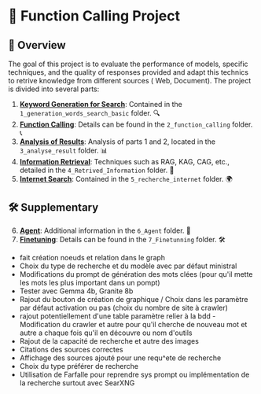 # 🚀 Function Calling Project

## 🌟 Overview
The goal of this project is to evaluate the performance of models, specific techniques, and the quality of responses provided and adapt this technics to retrive knowledge from different sources ( Web, Document). The project is divided into several parts:

1. **[Keyword Generation for Search](1_generation_words_search_basic/1_generation_words_search_basic.md)**: Contained in the `1_generation_words_search_basic` folder. 🔍
2. **[Function Calling](2_function_calling/2_Function_calling.md)**: Details can be found in the `2_function_calling` folder. 📞
3. **[Analysis of Results](3_analyse_result/3_analyse_result.md)**: Analysis of parts 1 and 2, located in the `3_analyse_result` folder. 📊
4. **[Information Retrieval](4_Retrived_Information/4_Retrived_Information.md)**: Techniques such as RAG, KAG, CAG, etc., detailed in the `4_Retrived_Information` folder. 🔄
5. **[Internet Search](5_recherche_internet/5_recherche_internet.md)**: Contained in the `5_recherche_internet` folder. 🌍

## 🛠️ Supplementary

6. **[Agent](6_Agent/6_Agent.md)**: Additional information in the `6_Agent` folder. 🤖
7. **[Finetuning](7_Finetunning/7_Finetunning.md)**: Details can be found in the `7_Finetunning` folder. 🛠️


- fait création noeuds et relation dans le graph 
- Choix du type de recherche et du modèle avec par défaut ministral 
- Modifications du prompt de génération des mots clées (pour qu'il mette les mots les plus important dans un pompt)
- Tester avec Gemma 4b, Granite 8b
- Rajout du bouton de création de graphique / Choix dans les paramètre par défaut activation ou pas (choix du nombre de site à crawler)
- rajout potentiellement d'une table paramètre relier à la bdd 
-Modification du crawler et autre pour qu'il cherche de nouveau mot et autre a chaque fois qu'il en découvre ou nom d'outils 
- Rajout de la capacité de recherche et autre des images 
- Citations des sources correctes 
- Affichage des sources ajouté pour une requ^ete de recherche
- Choix du type préférer de recherche 
- Utilisation de Farfalle pour reprendre sys prompt ou implémentation de la recherche surtout avec SearXNG
